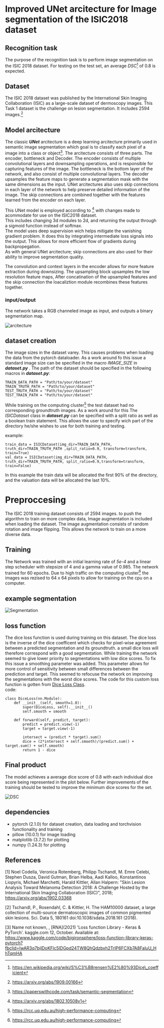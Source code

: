 # Improved UNet arcitecture for Image segmentation of the ISIC2018 dataset
## Recognition task
The purpose of the recognition task is to perform image segmentation on the ISIC 2018 dataset. 
For testing on the test set, an average *DSC*[^1] of 0.8 is expected.

[^1]: https://en.wikipedia.org/wiki/S%C3%B8rensen%E2%80%93Dice\_coefficient 
## Dataset
The ISIC 2018 dataset was published by the International Skin Imaging Collaboration (ISIC) as
a large-scale dataset of dermoscopy images. This Task 1 dataset is the challenge on lesion segmentation.
It includes 2594 images.[^2]

[^2]: https://arxiv.org/abs/1909.00166
## Model arcitecture
The classic ***UNet*** arcitecture is a deep learning arcitecture primarily used in semantic image segmentation
which goal is to classify each pixel of a image into a class or object[^3].
The arcitecture consists of three parts. The encoder, bottleneck and Decoder. The encoder consists of multiple
convolutional layers and downsampling operations, and is responsible for capturing features of the image.
The bottleneck is the bottom layer of the network, and also consist of multiple convolutional layers.
The decoder upsamples the feature maps to generate a segmentation mask with the same dimensions as the input.
UNet arcitectures also uses skip connections in each layer of the network to help preserve detailed information of the image. 
The skip connections are combined together with the features learned from the encoder on each layer.

This UNet model is employed according to [^4] with changes made to acommodate for use on the ISIC2018 dataset. \
This includes changing 3d modules to 2d, and returning the output through a sigmoid function instead of softmax. \
The model uses deep supervision wich helps mitigate the vanishing gradient problem. It does this by integrating
intermediate loss signals into the output. This allows for more efficient flow of gradients during backpropegation. \
As with general UNet arcitecture; skip connections are also used for their ability to improve segmentation quality. 

The convolution and context layers in the encoder allows for more feature extraction during downsizing.
The upsampling block upsamples the low resolution feature maps, 
After concatination of the upsampled features and the skip connection the loacaliztion module recombines these features together.

### input/output
The network takes a RGB channeled image as input, and outputs a binary segmentation map.

![arcitecture](images/model_arcitecture.png)

[^3]: https://paperswithcode.com/task/semantic-segmentation
[^4]: https://arxiv.org/abs/1802.10508v1

## dataset creation
The image sizes in the dataset varey. This causes problems when loading the data from the pytorch dataloader.
As a work around fo this issue a standard image size can be specified in the macro *IMAGE_SIZE* in ***dataset.py*** .
The path of the dataset should be specified in the following macros in ***dataset.py***:
```
TRAIN_DATA_PATH = "Path/to/your/dataset"
TRAIN_TRUTH_PATH = "Path/to/your/dataset"
TEST_TRUTH_PATH = "Path/to/your/dataset"
TEST_TRAIN_PATH = "Path/to/your/dataset"
```
While training on the computing cluster[^5] the test dataset had no corresponding groundtruth images. 
As a work around for this The *ISICDataset* class in ***dataset.py*** can be specified with a split ratio as well as a boolean train statement. 
This allows the user to specify wich part of the directory he/she wishes 
to use for both training and testing.

example:
```
train_data = ISICDataset(img_dir=TRAIN_DATA_PATH, truth_dir=TRAIN_TRUTH_PATH ,split_ratio=0.9, transform=transform, train=True)
val_data = ISICDataset(img_dir=TRAIN_DATA_PATH, truth_dir=TRAIN_TRUTH_PATH, split_ratio=0.9,transform=transform, train=False)
```

In this example the train data will be allocated the first 90% of the directory,
and the valuation data will be allocated the last 10%.

# Preproccesing
The ISIC 2018 training dataset consists of 2594 images. to push the algorithm to train on more complex data,
Image augmentation is included when loading the dataset. The image augmentation consists of random rotation and image flipping.
This allows the network to train on a more diverse data.

## Training
The Network was trained with an initial learning rate of *5e-4* and a linear step scheduler with stepsize of 4 and
a gamma value of 0.985. The network trained for 60 epochs. Due to high traffic on the computing cluster[^5] the images was rezised to
64 x 64 pixels to allow for training on the cpu on a computer.

[^5]: https://rcc.uq.edu.au/high-performance-computing
## example segmentation
![Segmentation](images/segmentation_example_1.png)

## loss function
The dice loss function is used during training on this dataset.
The dice loss is the inverse of the dice coefficent which checks 
for pixel-wise agreement between a predicted segmentation and its groundtruth. 
a small dice loss will therefore correspond with a good segmentation.
While training the network seemed to give lower priority to segmentations with low dice scores.
To fix this issue a smoothing parameter was added. This parameter allows for more control of
sensitivity between small differences between the prediction and target. This seemed to refocuse the network on
improving the segmentations with the worst dice scores.
The code for this custom loss function is gotten from [Dice Loss Class](https://www.kaggle.com/code/bigironsphere/loss-function-library-keras-pytorch?fbclid=IwAR3q7bjIDoKFlc5IDGpd24TW8QhQdzbxh2TrIP6FCXb7A8FaluU_HhTqmHA). \
code:
```
class DiceLoss(nn.Module):
    def __init__(self, smooth=1.0):
        super(DiceLoss, self).__init__()
        self.smooth = smooth

    def forward(self, predict, target):
        predict = predict.view(-1)
        target = target.view(-1)

        intersect = (predict * target).sum()
        dice = (2*intersect + self.smooth)/(predict.sum() + target.sum() + self.smooth)
        return 1 - dice
```

## Final product
The model achieves a average dice score of 0.8 with each individual dice score being represented in the plot below.
Further improvements of the training should be tested to improve the minimum dice scores for the set.

![DSC](images/individual_dsc.png)

## dependencies
* pytorch (2.1.0) for dataset creation, data loading and torchvision functionality and training
* pillow (10.0.1) for image loading
* matplotlib (3.7.2) for plotting
* numpy (1.24.3) for plotting

## References
[1] Noel Codella, Veronica Rotemberg, Philipp Tschandl, M. Emre Celebi, Stephen Dusza, David Gutman, Brian Helba, Aadi Kalloo, Konstantinos Liopyris, Michael Marchetti, Harald Kittler, Allan Halpern: "Skin Lesion Analysis Toward Melanoma Detection 2018: A Challenge Hosted by the International Skin Imaging Collaboration (ISIC)", 2018; https://arxiv.org/abs/1902.03368

[2] Tschandl, P., Rosendahl, C. & Kittler, H. The HAM10000 dataset, a large collection of multi-source dermatoscopic images of common pigmented skin lesions. Sci. Data 5, 180161 doi:10.1038/sdata.2018.161 (2018).

[3] Name not known, , \[RNA\](2021) 'Loss function Library - Keras & PyTorch'. kaggle.com
    12, October. Available at: https://www.kaggle.com/code/bigironsphere/loss-function-library-keras-pytorch?fbclid=IwAR3q7bjIDoKFlc5IDGpd24TW8QhQdzbxh2TrIP6FCXb7A8FaluU_HhTqmHA 
